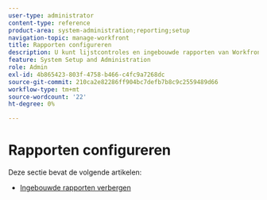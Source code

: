 ```yaml
---
user-type: administrator
content-type: reference
product-area: system-administration;reporting;setup
navigation-topic: manage-workfront
title: Rapporten configureren
description: U kunt lijstcontroles en ingebouwde rapporten van Workfront vormen.
feature: System Setup and Administration
role: Admin
exl-id: 4b865423-803f-4758-b466-c4fc9a7268dc
source-git-commit: 210ca2e82286ff904bc7defb7b8c9c2559489d66
workflow-type: tm+mt
source-wordcount: '22'
ht-degree: 0%

---
```


# Rapporten configureren

Deze sectie bevat de volgende artikelen:

* [Ingebouwde rapporten verbergen](../../../administration-and-setup/manage-workfront/configure-reports/hide-built-in-reports.md)

